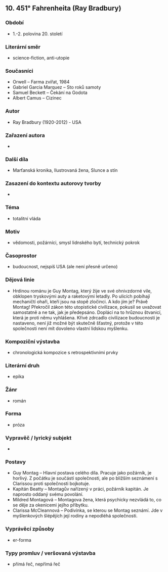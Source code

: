 ## 10. 451° Fahrenheita (Ray Bradbury) 

### Období
- 1.-2. polovina 20. století

### Literární směr
- science-fiction, anti-utopie

### Současníci
- Orwell – Farma zvířat, 1984
- Gabriel Garcia Marquez – Sto roků samoty
- Samuel Beckett – Čekání na Godota
- Albert Camus – Cizinec

### Autor
- Ray Bradbury (1920-2012) - USA

### Zařazení autora
- 

### Další díla
- Marťanská kronika, Ilustrovaná žena, Slunce a stín

### Zasazení do kontextu autorovy tvorby
- 

### Téma
- totalitní vláda

### Motiv
- vědomosti, požárníci, smysl lidnského bytí, technický pokrok

### Časoprostor
- budoucnost, nejspíš USA (ale není přesně určeno)

### Dějová linie
- Hrdinou románu je Guy Montag, který žije ve své ohnivzdorné vile, obklopen tryskovými auty a raketovými letadly. Po ulicích pobíhají mechaničtí ohaři, kteří jsou na stopě zločinci. A kdo jím je? Právě Montag! Překročil zákon této utopistické civilizace, pokusil se uvažovat samostatně a ne tak, jak je předepsáno. Doplácí na to hrůznou štvanicí, která je proti němu vyhlášena. Křivé zdrcadlo civilizace budoucnosti je nastaveno, není již možné být skutečně šťastný, protože v této společnosti není mít dovoleno vlastní lidskou myšlenku.

### Kompoziční výstavba
- chronologická kompozice s retrospektivními prvky

### Literární druh
- epika

### Žánr
- román

### Forma
- próza

### Vypravěč / lyrický subjekt
- 

### Postavy
- Guy Montag – Hlavní postava celého díla. Pracuje jako požárník, je horlivý. Z počátku je součástí společnosti, ale po bližším seznámení s Clarissou proti společnosti bojkotuje.
- Kapitán Beatty – Montagův nařízený v práci, požárník kapitán. Je naprosto oddaný svému povolání.
- Mildred Montagová – Montagova žena, která psychicky nezvládá to, co se děje za okenicemi jejího příbytku.
- Clarissa McCleannová – Podivínka, se kterou se Montag seznámí. Jde v myšlenkových šlépějích její rodiny a nepodléhá společnosti.

### Vyprávěcí způsoby
- er-forma

### Typy promluv / veršovaná výstavba
- přímá řeč, nepřímá řeč
